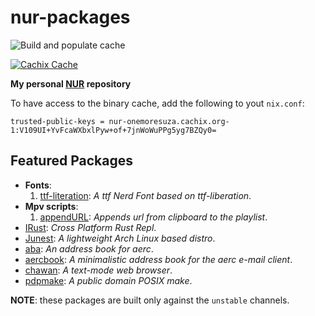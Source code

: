 # nur-packages

[comment]: # "Remove this if you don't use github actions"
![Build and populate cache](https://github.com/onemoresuza/nur-packages/workflows/Build%20and%20populate%20cache/badge.svg)

[comment]: # "Remove this if you don't use cachix"
[comment]: # "Also, when using shields.io, replace '-' with '--'"
[![Cachix Cache](https://img.shields.io/badge/cachix-nur--onemoresuza-blue.svg)](https://nur-onemoresuza.cachix.org)

**My personal [NUR](https://github.com/nix-community/NUR) repository**

To have access to the binary cache, add the following to yout `nix.conf`:

```
trusted-public-keys = nur-onemoresuza.cachix.org-1:V109UI+YvFcaWXbxlPyw+of+7jnWoWuPPg5yg7BZQy0=
```

## Featured Packages

- **Fonts**:
    1. [ttf-literation][ttf-literation]: *A ttf Nerd Font based on ttf-liberation*.
- **Mpv scripts**:
    1. [appendURL][appendURL]: *Appends url from clipboard to the playlist*.
- [IRust][irust]: *Cross Platform Rust Repl*.
- [Junest][junest]: *A lightweight Arch Linux based distro*.
- [aba][aba]: *An address book for aerc*.
- [aercbook][aercbook]: *A minimalistic address book for the aerc e-mail client*.
- [chawan][chawan]: *A text-mode web browser*.
- [pdpmake][pdpmake]: *A public domain POSIX make*.

**NOTE**: these packages are built only against the `unstable` channels.

[aba]: <https://git.sr.ht/~onemoresuza/aba> "An address book for aerc"
[aercbook]: <https://sr.ht/~renerocksai/aercbook/> "A minimalistic address book for the aerc e-mail client"
[appendURL]: <https://github.com/jonniek/mpv-scripts/> "Appends url from clipboard to the playlist"
[chawan]: <https://sr.ht/~bptato/chawan/> "A text-mode web browser"
[irust]: <https://github.com/sigmaSd/IRust/> "Cross Platform Rust Repl"
[junest]: <https://github.com/fsquillace/junest> "A lightweight Arch Linux based distro"
[pdpmake]: <https://github.com/rmyorston/pdpmake> "A public domain POSIX make"
[ttf-literation]: <https://www.nerdfonts.com/> "A ttf Nerd Font based on ttf-liberation"
